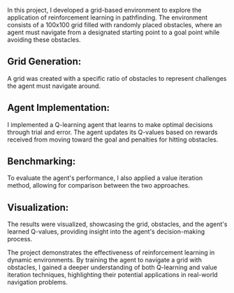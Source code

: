 In this project, I developed a grid-based environment to explore the application of reinforcement learning in pathfinding. The environment consists of a 100x100 grid filled with randomly placed obstacles, where an agent must navigate from a designated starting point to a goal point while avoiding these obstacles.

## Grid Generation:
A grid was created with a specific ratio of obstacles to represent challenges the agent must navigate around.

## Agent Implementation: 
I implemented a Q-learning agent that learns to make optimal decisions through trial and error. The agent updates its Q-values based on rewards received from moving toward the goal and penalties for hitting obstacles.

## Benchmarking: 
To evaluate the agent's performance, I also applied a value iteration method, allowing for comparison between the two approaches.

## Visualization:
The results were visualized, showcasing the grid, obstacles, and the agent's learned Q-values, providing insight into the agent's decision-making process.

The project demonstrates the effectiveness of reinforcement learning in dynamic environments. By training the agent to navigate a grid with obstacles, I gained a deeper understanding of both Q-learning and value iteration techniques, highlighting their potential applications in real-world navigation problems.
